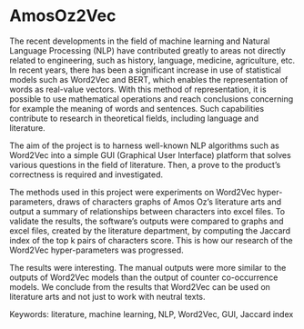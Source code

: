 # AmosOz2Vec
The recent developments in the field of machine learning and Natural Language Processing (NLP) have contributed greatly to areas not directly related to engineering, such as history, language, medicine, agriculture, etc. In recent years, there has been a significant increase in use of statistical models such as Word2Vec and BERT, which enables the representation of words as real-value vectors. With this method of representation, it is possible to use mathematical operations and reach conclusions concerning for example the meaning of words and sentences. Such capabilities contribute to research in theoretical fields, including language and literature.

The aim of the project is to harness well-known NLP algorithms such as Word2Vec into a simple GUI (Graphical User Interface) platform that solves various questions in the field of literature. Then, a prove to the product’s correctness is required and investigated.

The methods used in this project were experiments on Word2Vec hyper-parameters, draws of characters graphs of Amos Oz’s literature arts and output a summary of relationships between characters into excel files. To validate the results, the software’s outputs were compared to graphs and excel files, created by the literature department, by computing the Jaccard index of the top k pairs of characters score. This is how our research of the Word2Vec hyper-parameters was progressed.

The results were interesting. The manual outputs were more similar to the outputs of Word2Vec models than the output of counter co-occurrence models. We conclude from the results that Word2Vec can be used on literature arts and not just to work with neutral texts.

Keywords: literature, machine learning, NLP, Word2Vec, GUI, Jaccard index

